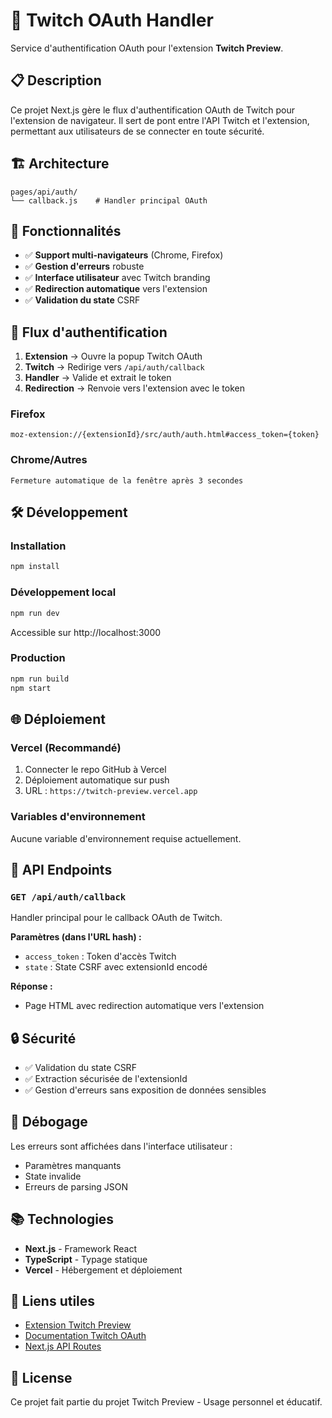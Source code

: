 # 🔐 Twitch OAuth Handler

Service d'authentification OAuth pour l'extension **Twitch Preview**.

## 📋 Description

Ce projet Next.js gère le flux d'authentification OAuth de Twitch pour l'extension de navigateur. Il sert de pont entre l'API Twitch et l'extension, permettant aux utilisateurs de se connecter en toute sécurité.

## 🏗️ Architecture

```
pages/api/auth/
└── callback.js    # Handler principal OAuth
```

## 🚀 Fonctionnalités

- ✅ **Support multi-navigateurs** (Chrome, Firefox)
- ✅ **Gestion d'erreurs** robuste
- ✅ **Interface utilisateur** avec Twitch branding
- ✅ **Redirection automatique** vers l'extension
- ✅ **Validation du state** CSRF

## 🔄 Flux d'authentification

1. **Extension** → Ouvre la popup Twitch OAuth
2. **Twitch** → Redirige vers `/api/auth/callback`
3. **Handler** → Valide et extrait le token
4. **Redirection** → Renvoie vers l'extension avec le token

### Firefox
```
moz-extension://{extensionId}/src/auth/auth.html#access_token={token}
```

### Chrome/Autres
```
Fermeture automatique de la fenêtre après 3 secondes
```

## 🛠️ Développement

### Installation
```bash
npm install
```

### Développement local
```bash
npm run dev
```
Accessible sur http://localhost:3000

### Production
```bash
npm run build
npm start
```

## 🌐 Déploiement

### Vercel (Recommandé)
1. Connecter le repo GitHub à Vercel
2. Déploiement automatique sur push
3. URL : `https://twitch-preview.vercel.app`

### Variables d'environnement
Aucune variable d'environnement requise actuellement.

## 📝 API Endpoints

### `GET /api/auth/callback`

Handler principal pour le callback OAuth de Twitch.

**Paramètres (dans l'URL hash) :**
- `access_token` : Token d'accès Twitch
- `state` : State CSRF avec extensionId encodé

**Réponse :**
- Page HTML avec redirection automatique vers l'extension

## 🔒 Sécurité

- ✅ Validation du state CSRF
- ✅ Extraction sécurisée de l'extensionId
- ✅ Gestion d'erreurs sans exposition de données sensibles

## 🐛 Débogage

Les erreurs sont affichées dans l'interface utilisateur :
- Paramètres manquants
- State invalide
- Erreurs de parsing JSON

## 📚 Technologies

- **Next.js** - Framework React
- **TypeScript** - Typage statique
- **Vercel** - Hébergement et déploiement

## 🔗 Liens utiles

- [Extension Twitch Preview](../Version-Firefox/)
- [Documentation Twitch OAuth](https://dev.twitch.tv/docs/authentication/getting-tokens-oauth/)
- [Next.js API Routes](https://nextjs.org/docs/pages/building-your-application/routing/api-routes)

## 📄 License

Ce projet fait partie du projet Twitch Preview - Usage personnel et éducatif.